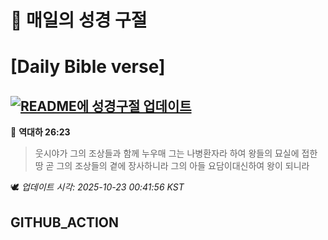 # 🙏 매일의 성경 구절
# [Daily Bible verse]
## [![README에 성경구절 업데이트](https://github.com/DONGSUKA/first_test/actions/workflows/update-readme-bible.yml/badge.svg)](https://github.com/DONGSUKA/first_test/actions/workflows/update-readme-bible.yml)
<!-- START_BIBLE_VERSE -->
📖 **역대하 26:23**
> 웃시야가 그의 조상들과 함께 누우매 그는 나병환자라 하여 왕들의 묘실에 접한 땅 곧 그의 조상들의 곁에 장사하니라 그의 아들 요담이대신하여 왕이 되니라

🕊️ _업데이트 시각: 2025-10-23 00:41:56 KST_
  <!-- END_BIBLE_VERSE -->
## GITHUB_ACTION
